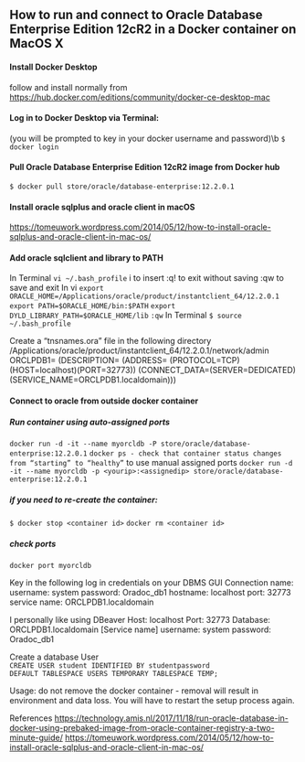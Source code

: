 ## How to run and connect to Oracle Database Enterprise Edition 12cR2 in a Docker container on MacOS X
 
#### Install Docker Desktop 
follow and install normally from https://hub.docker.com/editions/community/docker-ce-desktop-mac
#### Log in to Docker Desktop via Terminal:
(you will be prompted to key in your docker username and password)\b
`$ docker login`
#### Pull Oracle Database Enterprise Edition 12cR2 image from Docker hub
`$ docker pull store/oracle/database-enterprise:12.2.0.1`

#### Install oracle sqlplus and oracle client in macOS
https://tomeuwork.wordpress.com/2014/05/12/how-to-install-oracle-sqlplus-and-oracle-client-in-mac-os/

#### Add oracle sqlclient and library to PATH
In Terminal
`vi ~/.bash_profile`
i to insert
:q! to exit without saving
:qw to save and exit
In vi
`export ORACLE_HOME=/Applications/oracle/product/instantclient_64/12.2.0.1`
`export PATH=$ORACLE_HOME/bin:$PATH`
`export DYLD_LIBRARY_PATH=$ORACLE_HOME/lib`
`:qw`
In Terminal
`$ source ~/.bash_profile`

Create a “tnsnames.ora” file in the following directory 
/Applications/oracle/product/instantclient_64/12.2.0.1/network/admin
ORCLPDB1=
(DESCRIPTION=
(ADDRESS=
(PROTOCOL=TCP)
(HOST=localhost)(PORT=32773))
    (CONNECT_DATA=(SERVER=DEDICATED)(SERVICE_NAME=ORCLPDB1.localdomain)))

#### Connect to oracle from outside docker container
##### Run container using auto-assigned ports
`docker run -d -it --name myorcldb -P store/oracle/database-enterprise:12.2.0.1`
`docker ps - check that container status changes from “starting” to “healthy”`
to use manual assigned ports
`docker run -d -it --name myorcldb -p <yourip>:<assignedip> store/oracle/database-enterprise:12.2.0.1`
##### if you need to re-create the container:
`$ docker stop <container id>`
`docker rm <container id>`
##### check ports
`docker port myorcldb`

Key in the following log in credentials on your DBMS GUI
Connection name: <any preferred name>
username: system
password: Oradoc_db1
hostname: localhost
port: 32773
service name: ORCLPDB1.localdomain

I personally like using DBeaver
Host: localhost
Port: 32773
Database: ORCLPDB1.localdomain [Service name]
username: system
password: Oradoc_db1

Create a database User 
`CREATE USER student IDENTIFIED BY studentpassword DEFAULT TABLESPACE USERS TEMPORARY TABLESPACE TEMP;`

Usage: do not remove the docker container - removal will result in environment and data loss. You will have to restart the setup process again.

References
https://technology.amis.nl/2017/11/18/run-oracle-database-in-docker-using-prebaked-image-from-oracle-container-registry-a-two-minute-guide/
https://tomeuwork.wordpress.com/2014/05/12/how-to-install-oracle-sqlplus-and-oracle-client-in-mac-os/
